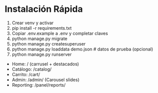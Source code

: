 
# Instalación Rápida
1) Crear venv y activar
2) pip install -r requirements.txt
3) Copiar .env.example a .env y completar claves
4) python manage.py migrate
5) python manage.py createsuperuser
6) python manage.py loaddata demo.json  # datos de prueba (opcional)
7) python manage.py runserver
- Home: / (carrusel + destacados)
- Catálogo: /catalog/
- Carrito: /cart/
- Admin: /admin/  (Carousel slides)
- Reporting: /panel/reports/
